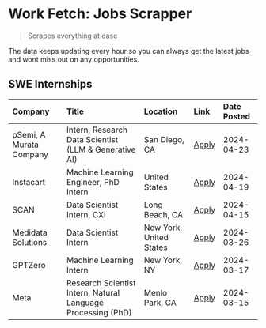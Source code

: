 # Work Fetch: Jobs Scrapper
> Scrapes everything at ease

The data keeps updating every hour so you can always get the latest jobs and wont miss out on any opportunities.

## SWE Internships
<!--START_SECTION:workfetch-->
| Company                 | Title                                                        | Location                | Link                                                                                                                                                                                                                                                                         | Date Posted   |
|:------------------------|:-------------------------------------------------------------|:------------------------|:-----------------------------------------------------------------------------------------------------------------------------------------------------------------------------------------------------------------------------------------------------------------------------|:--------------|
| pSemi, A Murata Company | Intern, Research Data Scientist (LLM & Generative AI)        | San Diego, CA           | [Apply](https://www.linkedin.com/jobs/view/intern-research-data-scientist-llm-generative-ai-at-psemi-a-murata-company-3887074168?position=4&pageNum=0&refId=dmpeOgTDvYV05ze1ewTkRg%3D%3D&trackingId=QuDN0Dlo%2B7TFlSMSXYAwcQ%3D%3D&trk=public_jobs_jserp-result_search-card) | 2024-04-23    |
| Instacart               | Machine Learning Engineer, PhD Intern                        | United States           | [Apply](https://www.linkedin.com/jobs/view/machine-learning-engineer-phd-intern-at-instacart-3901991739?position=2&pageNum=0&refId=dmpeOgTDvYV05ze1ewTkRg%3D%3D&trackingId=4vJRpySuhpIv4qDVMagGrA%3D%3D&trk=public_jobs_jserp-result_search-card)                            | 2024-04-19    |
| SCAN                    | Data Scientist Intern, CXI                                   | Long Beach, CA          | [Apply](https://www.linkedin.com/jobs/view/data-scientist-intern-cxi-at-scan-3899690492?position=9&pageNum=0&refId=dmpeOgTDvYV05ze1ewTkRg%3D%3D&trackingId=EYmE7lJnDd4UwuSd2KFVfQ%3D%3D&trk=public_jobs_jserp-result_search-card)                                            | 2024-04-15    |
| Medidata Solutions      | Data Scientist Intern                                        | New York, United States | [Apply](https://www.linkedin.com/jobs/view/data-scientist-intern-at-medidata-solutions-3810253704?position=8&pageNum=0&refId=dmpeOgTDvYV05ze1ewTkRg%3D%3D&trackingId=xBvrvrRKxy1nI71IVPrf%2BQ%3D%3D&trk=public_jobs_jserp-result_search-card)                                | 2024-03-26    |
| GPTZero                 | Machine Learning Intern                                      | New York, NY            | [Apply](https://www.linkedin.com/jobs/view/machine-learning-intern-at-gptzero-3860723963?position=7&pageNum=0&refId=dmpeOgTDvYV05ze1ewTkRg%3D%3D&trackingId=ftsWkDvyTonasi77iwCXiQ%3D%3D&trk=public_jobs_jserp-result_search-card)                                           | 2024-03-17    |
| Meta                    | Research Scientist Intern, Natural Language Processing (PhD) | Menlo Park, CA          | [Apply](https://www.linkedin.com/jobs/view/research-scientist-intern-natural-language-processing-phd-at-meta-3858718375?position=10&pageNum=0&refId=dmpeOgTDvYV05ze1ewTkRg%3D%3D&trackingId=4GhLKhMtcC4HRPODGseqcQ%3D%3D&trk=public_jobs_jserp-result_search-card)           | 2024-03-15    |
<!--END_SECTION:workfetch-->

